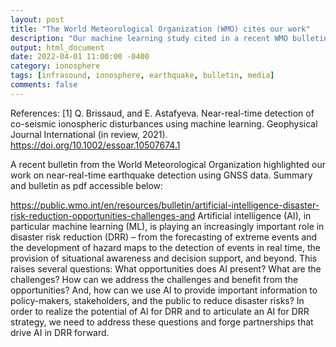 ```yaml
---
layout: post
title: "The World Meteorological Organization (WMO) cites our work"
description: "Our machine learning study cited in a recent WMO bulletin: Artificial Intelligence for Disaster Risk Reduction: Opportunities, challenges, and prospects"
output: html_document
date: 2022-04-01 11:00:00 -0400
category: ionosphere
tags: [infrasound, ionosphere, earthquake, bulletin, media]
comments: false
---
```


References:
[1] Q. Brissaud, and E. Astafyeva. Near-real-time detection of co-seismic ionospheric disturbances using machine learning. Geophysical Journal International (in review, 2021).
<https://doi.org/10.1002/essoar.10507674.1>

A recent bulletin from the World Meteorological Organization highlighted our work on near-real-time earthquake detection using GNSS data. Summary and bulletin as pdf accessible below:

<https://public.wmo.int/en/resources/bulletin/artificial-intelligence-disaster-risk-reduction-opportunities-challenges-and>
Artificial intelligence (AI), in particular machine learning (ML), is playing an increasingly important role in disaster risk reduction (DRR) – from the forecasting of extreme events and the development of hazard maps to the detection of events in real time, the provision of situational awareness and decision support, and beyond. This raises several questions: What opportunities does AI present? What are the challenges? How can we address the challenges and benefit from the opportunities? And, how can we use AI to provide important information to policy-makers, stakeholders, and the public to reduce disaster risks? In order to realize the potential of AI for DRR and to articulate an AI for DRR strategy, we need to address these questions and forge partnerships that drive AI in DRR forward.

<object 
  data="/images/WMO_Bulletin_71(1)_en.pdf" 
  width="1000" 
  height="1000" 
  type="application/pdf"></object>

<br/>